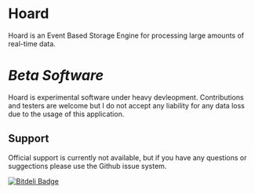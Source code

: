 # Hoard

Hoard is an Event Based Storage Engine for processing large amounts of real-time data.


# *Beta Software*

Hoard is experimental software under heavy devleopment. Contributions and testers are welcome but I do not accept any liability for any data loss due to the usage of this application.


## Support

Official support is currently not available, but if you have any questions or suggections please use the Github issue system.


[![Bitdeli Badge](https://d2weczhvl823v0.cloudfront.net/marcqualie/hoard/trend.png)](https://bitdeli.com/free "Bitdeli Badge")

